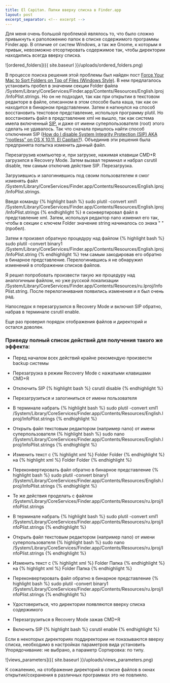 ```yaml
---
title: El Capitan. Папки вверху списка в Finder.app
layout: post
excerpt_separator: <!-- excerpt -->
---
```

Для меня очень большой проблемой являлось то, что было сложно привыкнуть к раположению папок в списке содержимого программы Finder.app. В отличие от систем Windows, а так же Gnome, к которым я привык, невозможно отсортировать содержимое так, чтобы директории находились всегда вверху списка. 

![ordered_folders]({{ site.baseurl }}/uploads/ordered_folders.png)

<!-- excerpt -->

В процессе поиска решения этой проблемы был найден пост [Force Your Mac to Sort Folders on Top of Files (Windows Style)][folder-on-top-original]. В нем предлагалось установить пробел в значении секции Folder файла /System/Library/CoreServices/Finder.app/Contents/Resources/English.lproj/InfoPlist.strings. Но он не подходил, так как при открытии в текстовом редакторе в файле, описанном в этом способе была каша, так как он находится в бинарном представлении. Затем я наткнулся на способ восстановить текстовое представление, используя программу plutil. Но восстановить файл в представление xml не вышло, так как система имела включенный [SIP][SIP], и даже от имени суперпользователя (root) этого сделать не удавалось. Так что сначала пришлось найти способ  отключения SIP ([How do I disable System Integrity Protection (SIP) AKA “rootless” on OS X 10.11, El Capitan?][disable-sip]). Объединив эти решения была предпринята попытка изменить данный файл.

Перезагрузив компьютер и, при загрузке, нажимая клавиши CMD+R загрузился в Recovery Mode. Затем вызвал терминал и набрал csrutil disable, тем самым отключив действие SIP. Перезагрузка.

Загрузившись и залогинившись под своим пользователем я смог изменять файл /System/Library/CoreServices/Finder.app/Contents/Resources/English.lproj/InfoPlist.strings. 

Введя команду 
{% highlight bash %}
sudo plutil -convert xml1 /System/Library/CoreServices/Finder.app/Contents/Resources/English.lproj/InfoPlist.strings 
{% endhighlight %}
я сконвертировал файл в представление xml. Затем, используя редактор nano изменил его так, чтобы в секции с ключем Folder значение string начиналось со знака "&nbsp;" (пробел).

Затем я произвел обратную процедуру над файлом 
{% highlight bash %}
sudo plutil -convert binary1 /System/Library/CoreServices/Finder.app/Contents/Resources/English.lproj/InfoPlist.string
{% endhighlight %}
тем самым закодировав его обратно в бинарное представление. Перелогинившись я не обнаружил изменений в отображении списков файлов. 

Я решил попробовать произвести такую же процедуру над аналогичным файлом, но уже русской локализации /System/Library/CoreServices/Finder.app/Contents/Resources/ru.lproj/InfoPlist.string. После перелогинивания появились изменения и я был очень рад.

Напоследок я перезагрузился в Recovery Mode и включил SIP обратно, набрав в терминале csrutil enable.

Еще раз проверил порядок отображения файлов и директорий и остался доволен.

### Приведу полный список действий для получения такого же эффекта:

- Перед началом всех действий крайне рекомендую произвести backup системы

- Перезагрузка в режим Recovery Mode с нажатыми клавишами CMD+R

- Отключить SIP 
{% highlight bash %}
csrutil disable
{% endhighlight %}

- Перезагрузиться и залогиниться от имени пользователя

- В терминале набрать 
{% highlight bash %}
sudo plutil -convert xml1 /System/Library/CoreServices/Finder.app/Contents/Resources/English.lproj/InfoPlist.strings 
{% endhighlight %}

- Открыть файл текстовым редактором (например nano) от имени суперпользователя
{% highlight bash %}
sudo nano /System/Library/CoreServices/Finder.app/Contents/Resources/English.lproj/InfoPlist.strings
{% endhighlight %}

- Изменить текст с
{% highlight xml %}
<key>Folder</key>
<string>Folder</string>
{% endhighlight %}
на 
{% highlight xml %}
<key>Folder</key>
<string> Folder</string>
{% endhighlight %}

- Переконвертировать файл обратно в бинарное представление
{% highlight bash %}
sudo plutil -convert binary1 /System/Library/CoreServices/Finder.app/Contents/Resources/English.lproj/InfoPlist.strings 
{% endhighlight %}

- Те же действия проделать с файлом /System/Library/CoreServices/Finder.app/Contents/Resources/ru.lproj/InfoPlist.strings

- В терминале набрать 
{% highlight bash %}
sudo plutil -convert xml1 /System/Library/CoreServices/Finder.app/Contents/Resources/ru.lproj/InfoPlist.strings 
{% endhighlight %}

- Открыть файл текстовым редактором (например nano) от имени суперпользователя
{% highlight bash %}
sudo nano /System/Library/CoreServices/Finder.app/Contents/Resources/ru.lproj/InfoPlist.strings
{% endhighlight %}

- Изменить текст с
{% highlight xml %}
<key>Folder</key>
<string>Папка</string>
{% endhighlight %}
на 
{% highlight xml %}
<key>Folder</key>
<string> Папка</string>
{% endhighlight %}

- Переконвертировать файл обратно в бинарное представление
{% highlight bash %}
sudo plutil -convert binary1 /System/Library/CoreServices/Finder.app/Contents/Resources/ru.lproj/InfoPlist.strings 
{% endhighlight %}

- Удостовериться, что директории появляются вверху списка содержимого

- Перезагрузиться в Recovery Mode зажав CMD+R

- Включить SIP
 {% highlight bash %}
csrutil enable
{% endhighlight %}

Если в некоторых директориях поддиректории не показываются вверху списка, необходимо в настройках параметров вида установить Упорядочивание: не выбрано, а параметр Сортировка: по типу.

![views_parameters]({{ site.baseurl }}/uploads/views_parameters.png)

К сожалению, на отображение директорий в списке файлов в окнах открытия/сохранения в различных программах это не повлияло.  

[SIP]: https://support.apple.com/en-us/HT204899
[folder-on-top-original]: http://www.howtogeek.com/67100/force-your-mac-to-put-folders-on-top-of-files-windows-style/
[disable-sip]: http://apple.stackexchange.com/questions/208478/how-do-i-disable-system-integrity-protection-sip-aka-rootless-on-os-x-10-11